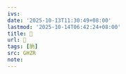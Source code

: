```yaml
---
ivs:
date: '2025-10-13T11:30:49+08:00'
lastmod: '2025-10-14T06:42:24+08:00'
title: 󰧏
url: 󰧏
tags: [肭]
src: GHZR
note:
---
```

